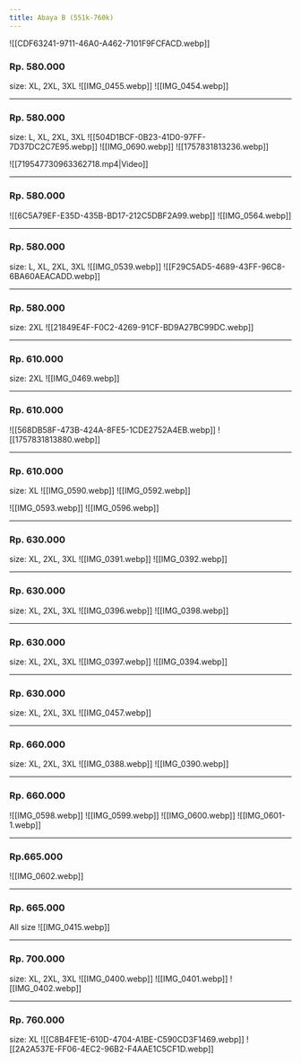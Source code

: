 ```yaml
---
title: Abaya B (551k-760k)
---
```

![[CDF63241-9711-46A0-A462-7101F9FCFACD.webp]]
### Rp. 580.000
size: XL, 2XL, 3XL
![[IMG_0455.webp]]
![[IMG_0454.webp]]
***
### Rp. 580.000
size: L, XL, 2XL, 3XL
![[504D1BCF-0B23-41D0-97FF-7D37DC2C7E95.webp]]
![[IMG_0690.webp]]
![[1757831813236.webp]]

![[719547730963362718.mp4|Video]]
***
###  Rp. 580.000
![[6C5A79EF-E35D-435B-BD17-212C5DBF2A99.webp]]
![[IMG_0564.webp]]
***
### Rp. 580.000
size: L, XL, 2XL, 3XL
![[IMG_0539.webp]]
![[F29C5AD5-4689-43FF-96C8-6BA60AEACADD.webp]]
***
### Rp. 580.000
size: 2XL
![[21849E4F-F0C2-4269-91CF-BD9A27BC99DC.webp]]
***
### Rp. 610.000
size: 2XL
![[IMG_0469.webp]]
***
### Rp. 610.000
![[568DB58F-473B-424A-8FE5-1CDE2752A4EB.webp]]
![[1757831813880.webp]]
***
### Rp. 610.000
size: XL
![[IMG_0590.webp]]
![[IMG_0592.webp]]

![[IMG_0593.webp]]
![[IMG_0596.webp]]
***
### Rp. 630.000
size: XL, 2XL, 3XL
![[IMG_0391.webp]]
![[IMG_0392.webp]]
***
### Rp. 630.000
size: XL, 2XL, 3XL
![[IMG_0396.webp]]
![[IMG_0398.webp]]
***
### Rp. 630.000
size: XL, 2XL, 3XL
![[IMG_0397.webp]]
![[IMG_0394.webp]]
***
### Rp. 630.000
size: XL, 2XL, 3XL
![[IMG_0457.webp]]
***
### Rp. 660.000
size: XL, 2XL, 3XL
![[IMG_0388.webp]]
![[IMG_0390.webp]]
***
### Rp. 660.000
![[IMG_0598.webp]]
![[IMG_0599.webp]]
![[IMG_0600.webp]]
![[IMG_0601-1.webp]]
***
### Rp.665.000
![[IMG_0602.webp]]
***
### Rp. 665.000
 All size
![[IMG_0415.webp]]
***
### Rp. 700.000
size: XL, 2XL, 3XL
![[IMG_0400.webp]]
![[IMG_0401.webp]]
![[IMG_0402.webp]]
***
### Rp. 760.000
size: XL
![[C8B4FE1E-610D-4704-A1BE-C590CD3F1469.webp]]
![[2A2A537E-FF06-4EC2-96B2-F4AAE1C5CF1D.webp]]
